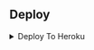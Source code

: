 ## Deploy

<details><summary>Deploy To Heroku</summary>
<p>
<br>
<a href="https://heroku.com/deploy?template=https://github.com/Pulapatta/Auto-Filter-Bot/tree/main">
  <img src="https://www.herokucdn.com/deploy/button.svg" alt="Deploy">
</a>
</p>
</details>

